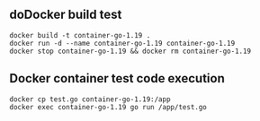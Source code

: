 ## doDocker build test

```shell
docker build -t container-go-1.19 .
docker run -d --name container-go-1.19 container-go-1.19
docker stop container-go-1.19 && docker rm container-go-1.19
```


## Docker container test code execution

```shell
docker cp test.go container-go-1.19:/app
docker exec container-go-1.19 go run /app/test.go
```

